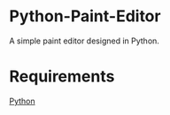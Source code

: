 # Python-Paint-Editor
A simple paint editor designed in Python.
# Requirements
[Python](https://www.python.org/)
